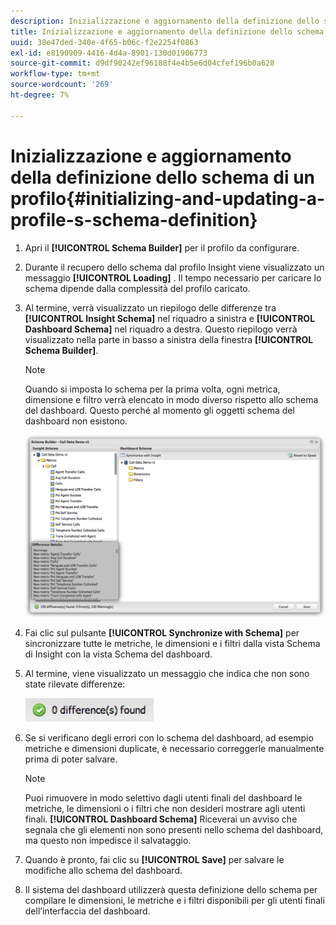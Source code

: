 ```yaml
---
description: Inizializzazione e aggiornamento della definizione dello schema di un profilo
title: Inizializzazione e aggiornamento della definizione dello schema di un profilo
uuid: 38e47ded-340e-4f65-b06c-f2e2254f0863
exl-id: e8190909-4416-4d4a-8901-130d01906773
source-git-commit: d9df90242ef96188f4e4b5e6d04cfef196b0a628
workflow-type: tm+mt
source-wordcount: '269'
ht-degree: 7%

---
```


# Inizializzazione e aggiornamento della definizione dello schema di un profilo{#initializing-and-updating-a-profile-s-schema-definition}

1. Apri il **[!UICONTROL Schema Builder]** per il profilo da configurare.
1. Durante il recupero dello schema dal profilo Insight viene visualizzato un messaggio **[!UICONTROL Loading]** . Il tempo necessario per caricare lo schema dipende dalla complessità del profilo caricato.
1. Al termine, verrà visualizzato un riepilogo delle differenze tra **[!UICONTROL Insight Schema]** nel riquadro a sinistra e **[!UICONTROL Dashboard Schema]** nel riquadro a destra. Questo riepilogo verrà visualizzato nella parte in basso a sinistra della finestra **[!UICONTROL Schema Builder]**.

   >[!NOTE]
   >
   >Quando si imposta lo schema per la prima volta, ogni metrica, dimensione e filtro verrà elencato in modo diverso rispetto allo schema del dashboard. Questo perché al momento gli oggetti schema del dashboard non esistono.

   ![](assets/schema_builder2.png)

1. Fai clic sul pulsante **[!UICONTROL Synchronize with Schema]** per sincronizzare tutte le metriche, le dimensioni e i filtri dalla vista Schema di Insight con la vista Schema del dashboard.
1. Al termine, viene visualizzato un messaggio che indica che non sono state rilevate differenze:

   ![](assets/diff_found.png)

1. Se si verificano degli errori con lo schema del dashboard, ad esempio metriche e dimensioni duplicate, è necessario correggerle manualmente prima di poter salvare.

   >[!NOTE]
   >
   >Puoi rimuovere in modo selettivo dagli utenti finali del dashboard le metriche, le dimensioni o i filtri che non desideri mostrare agli utenti finali. **[!UICONTROL Dashboard Schema]** Riceverai un avviso che segnala che gli elementi non sono presenti nello schema del dashboard, ma questo non impedisce il salvataggio.

1. Quando è pronto, fai clic su **[!UICONTROL Save]** per salvare le modifiche allo schema del dashboard.
1. Il sistema del dashboard utilizzerà questa definizione dello schema per compilare le dimensioni, le metriche e i filtri disponibili per gli utenti finali dell’interfaccia del dashboard.
